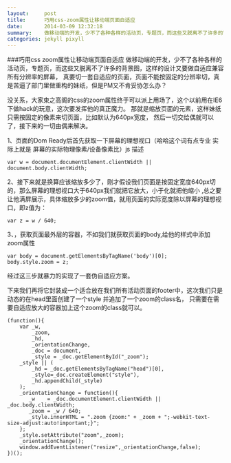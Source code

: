 ```yaml
---
layout:     post
title:      巧用css-zoom属性让移动端页面自适应
date:       2014-03-09 12:32:18
summary:    做移动端的开发，少不了各种各样的活动页，专题页，而这些又脱离不了许多的背景图
categories: jekyll pixyll
---
```


###巧用css zoom属性让移动端页面自适应
做移动端的开发，少不了各种各样的活动页，专题页，而这些又脱离不了许多的背景图，这样的设计又要做自适应兼容所有分辨率的屏幕，
真要切一套自适应的页面，页面不能按固定的分辨率切，真是苦逼了部门里做重构的妹纸，但是PM又不肯妥协怎么办？

没关系，大家束之高阁的css的zoom属性终于可以派上用场了，这个以前用在IE6下做hack的玩意，这次要发挥他的真正魔力。
那就是缩放页面的元素，这样妹纸只需按固定的像素来切页面，比如默认为640px宽度，
然后一切交给偶就可以了，接下来的一切由偶来解决。

1、页面的Dom Ready后首先获取一下屏幕的理想视口（哈哈这个词有点专业 实际上就是 屏幕的实际物理像素/设备像素比）js 描述 
    
    var w = document.documentElement.clientWidth || document.body.clientWidth;
    
2、接下来就是换算应该缩放多少了，刚才假设我们页面是按固定宽度640px切的，那么屏幕的理想视口大于640px我们就把它放大，小于化就把他缩小
,总之要让他满屏展示，具体缩放多少的zoom值，就用页面的实际宽度除以屏幕的理想视口，即z值为：

    var z = w / 640;
    
3、，获取页面最外层的容器，不如我们就获取页面的body,给他的样式中添加zoom属性

    var body = document.getElementsByTagName('body')[0];
    body.style.zoom = z;
    
经过这三步就暴力的实现了一套伪自适应方案。

下来我们再将它封装成一个适合放在我们所有活动页面的footer中，这次我们只是动态的在head里面创建了一个style 并追加了一个zoom的class名，
只需要在需要自适应放大的容器加上这个zoom的class就可以。

 
    (function(){
        var _w,
            _zoom,
            _hd, 
            _orientationChange,
            _doc = document,
            _style = _doc.getElementById("_zoom");
        _style || (
            _hd = _doc.getElementsByTagName("head")[0],
            _style=_doc.createElement("style"),
            _hd.appendChild(_style)
        );
        _orientationChange = function(){
           _w    = _doc.documentElement.clientWidth || _doc.body.clientWidth;
           _zoom = _w / 640;
           _style.innerHTML = ".zoom {zoom:" + _zoom + ";-webkit-text-size-adjust:auto!important;}";
        };
        _style.setAttribute("zoom",_zoom);
        _orientationChange();
        window.addEventListener("resize",_orientationChange,false);
    })();